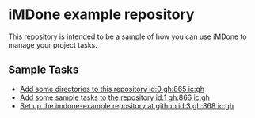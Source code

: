 iMDone example repository
====
This repository is intended to be a sample of how you can use iMDone to manage your project tasks.

Sample Tasks
----
- [Add some directories to this repository id:0 gh:865 ic:gh](#TODO:)
- [Add some sample tasks to the repository id:1 gh:866 ic:gh](#TODO:)
- [Set up the imdone-example repository at github id:3 gh:868 ic:gh](#DONE:)
